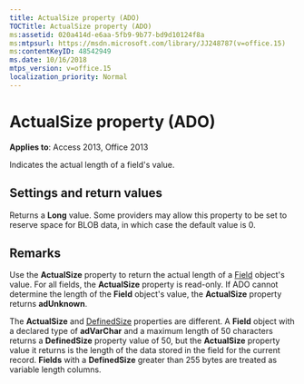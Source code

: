 ```yaml
---
title: ActualSize property (ADO)
TOCTitle: ActualSize property (ADO)
ms:assetid: 020a414d-e6aa-5fb9-9b77-bd9d10124f8a
ms:mtpsurl: https://msdn.microsoft.com/library/JJ248787(v=office.15)
ms:contentKeyID: 48542949
ms.date: 10/16/2018
mtps_version: v=office.15
localization_priority: Normal
---
```


# ActualSize property (ADO)

**Applies to**: Access 2013, Office 2013

Indicates the actual length of a field's value.

## Settings and return values

Returns a **Long** value. Some providers may allow this property to be set to reserve space for BLOB data, in which case the default value is 0.

## Remarks

Use the **ActualSize** property to return the actual length of a [Field](field-object-ado.md) object's value. For all fields, the **ActualSize** property is read-only. If ADO cannot determine the length of the **Field** object's value, the **ActualSize** property returns **adUnknown**.

The **ActualSize** and [DefinedSize](definedsize-property-ado.md) properties are different. A **Field** object with a declared type of **adVarChar** and a maximum length of 50 characters returns a **DefinedSize** property value of 50, but the **ActualSize** property value it returns is the length of the data stored in the field for the current record. **Fields** with a **DefinedSize** greater than 255 bytes are treated as variable length columns.


